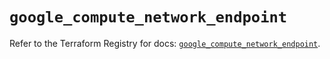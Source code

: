 # `google_compute_network_endpoint`

Refer to the Terraform Registry for docs: [`google_compute_network_endpoint`](https://registry.terraform.io/providers/hashicorp/google-beta/6.5.0/docs/resources/google_compute_network_endpoint).
